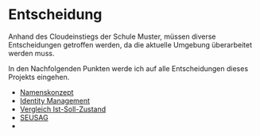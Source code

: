 # Entscheidung

Anhand des Cloudeinstiegs der Schule Muster, müssen diverse Entscheidungen getroffen werden, da die aktuelle Umgebung überarbeitet werden muss.  

In den Nachfolgenden Punkten werde ich auf alle Entscheidungen dieses Projekts eingehen. 

- [Namenskonzept](./Nameconcept.md) 
- [Identity Management](./IdentityManagement.md) 
- [Vergleich Ist-Soll-Zustand](./compare_ist_soll-zustand.md)
- [SEUSAG](SEUSAG.md) 
- 